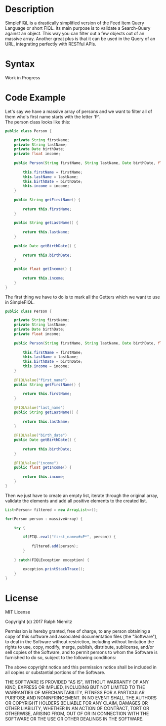 # Description

SimpleFIQL is a drastically simplified version of the Feed Item Query Language or short FIQL.
Its main purpose is to validate a Search-Query against an object.
This way you can filter out a few objects out of an massive array.
Another great plus is that it can be used in the Query of an URL, integrating perfectly with RESTful APIs.

# Syntax

Work in Progress

# Code Example

Let's say we have a massive array of persons and we want to filter all of them who's first name starts with the letter 'P'.  
The person class looks like this:

```java
public class Person {

    private String firstName;
	private String lastName;
	private Date birthDate;
	private float income;
	
	public Person(String firstName, String lastName, Date birthDate, float income) {
	
		this.firstName = firstName;
		this.lastName = lastName;
		this.birthDate = birthDate;
		this.income = income;
	}
	
	public String getFirstName() {
	
		return this.firstName;
	}
	
	public String getLastName() {
	
		return this.lastName;
	}
	
	public Date getBirthDate() {
	
		return this.birthDate;
	}
	
	public float getIncome() {
	
		return this.income;
	}
}
```

The first thing we have to do is to mark all the Getters which we want to use in SimpleFIQL.

```java
public class Person {

    private String firstName;
	private String lastName;
	private Date birthDate;
	private float income;
	
	public Person(String firstName, String lastName, Date birthDate, float income) {
	
		this.firstName = firstName;
		this.lastName = lastName;
		this.birthDate = birthDate;
		this.income = income;
	}
	
	@FIQLValue("first_name")
	public String getFirstName() {
	
		return this.firstName;
	}
	
	@FIQLValue("last_name")
	public String getLastName() {
	
		return this.lastName;
	}
	
	@FIQLValue("birth_date")
	public Date getBirthDate() {
	
		return this.birthDate;
	}
	
	@FIQLValue("income")
	public float getIncome() {
	
		return this.income;
	}
}
```

Then we just have to create an empty list, iterate through the original array, validate the elements and add all positive elements to the created list.

```java
List<Person> filtered = new ArrayList<>();

for(Person person : massiveArray) {

	try {
	
		if(FIQL.eval("first_name=#=P*", person)) {
		
			filtered.add(person);
		}
	
	} catch(FIQLException exception) {
	
		exception.printStackTrace();
	}
}
```

# License

MIT License

Copyright (c) 2017 Ralph Niemitz

Permission is hereby granted, free of charge, to any person obtaining a copy
of this software and associated documentation files (the "Software"), to deal
in the Software without restriction, including without limitation the rights
to use, copy, modify, merge, publish, distribute, sublicense, and/or sell
copies of the Software, and to permit persons to whom the Software is
furnished to do so, subject to the following conditions:

The above copyright notice and this permission notice shall be included in all
copies or substantial portions of the Software.

THE SOFTWARE IS PROVIDED "AS IS", WITHOUT WARRANTY OF ANY KIND, EXPRESS OR
IMPLIED, INCLUDING BUT NOT LIMITED TO THE WARRANTIES OF MERCHANTABILITY,
FITNESS FOR A PARTICULAR PURPOSE AND NONINFRINGEMENT. IN NO EVENT SHALL THE
AUTHORS OR COPYRIGHT HOLDERS BE LIABLE FOR ANY CLAIM, DAMAGES OR OTHER
LIABILITY, WHETHER IN AN ACTION OF CONTRACT, TORT OR OTHERWISE, ARISING FROM,
OUT OF OR IN CONNECTION WITH THE SOFTWARE OR THE USE OR OTHER DEALINGS IN THE
SOFTWARE.